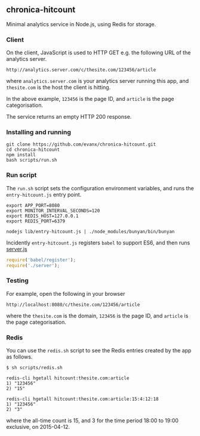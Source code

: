 
## chronica-hitcount

Minimal analytics service in Node.js, using Redis for storage.

### Client

On the client, JavaScript is used to HTTP GET e.g. the following URL of the analytics server.

```
http://analytics.server.com/c/thesite.com/123456/article
```

where `analytics.server.com` is your analytics server running this app, and `thesite.com` is the host the client is hitting.

In the above example, `123456` is the page ID, and `article` is the page categorisation.

The service returns an empty HTTP 200 response.


### Installing and running

```shell
git clone https://github.com/evanx/chronica-hitcount.git
cd chronica-hitcount
npm install
bash scripts/run.sh
```

### Run script

The `run.sh` script sets the configuration environment variables, and runs the `entry-hitcount.js` entry point.

```shell
export APP_PORT=8080
export MONITOR_INTERVAL_SECONDS=120
export REDIS_HOST=127.0.0.1
export REDIS_PORT=6379

nodejs lib/entry-hitcount.js | ./node_modules/bunyan/bin/bunyan
```

Incidently `entry-hitcount.js` registers `babel` to support ES6, and then runs <a href="https://github.com/evanx/chronica-hitcount/blob/master/lib/server.js">server.js</a>

```javascript
require('babel/register');
require('./server');
```

### Testing

For example, open the following in your browser
```
http://localhost:8080/c/thesite.com/123456/article
```
where the `thesite.com` is the domain, `123456` is the page ID, and `article` is the page categorisation.

### Redis

You can use the `redis.sh` script to see the Redis entries created by the app as follows.
```shell
$ sh scripts/redis.sh

redis-cli hgetall hitcount:thesite.com:article
1) "123456"
2) "15"

redis-cli hgetall hitcount:thesite.com:article:15:4:12:18
1) "123456"
2) "3"
```
where the all-time count is 15, and 3 for the time period 18:00 to 19:00 exclusive, on 2015-04-12.
